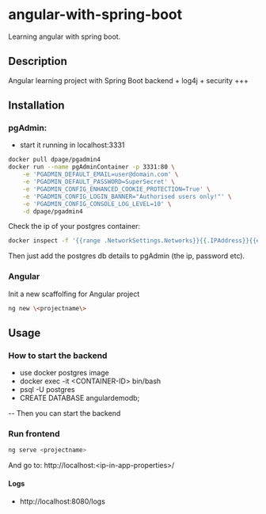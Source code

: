 # angular-with-spring-boot
Learning angular with spring boot.

## Description
Angular learning project with Spring Boot backend + log4j + security +++

## Installation

### pgAdmin:
- start it running in localhost:3331
```bash
docker pull dpage/pgadmin4
docker run --name pgAdminContainer -p 3331:80 \
    -e 'PGADMIN_DEFAULT_EMAIL=user@domain.com' \
    -e 'PGADMIN_DEFAULT_PASSWORD=SuperSecret' \
    -e 'PGADMIN_CONFIG_ENHANCED_COOKIE_PROTECTION=True' \
    -e 'PGADMIN_CONFIG_LOGIN_BANNER="Authorised users only!"' \
    -e 'PGADMIN_CONFIG_CONSOLE_LOG_LEVEL=10' \
    -d dpage/pgadmin4
```
Check the ip of your postgres container:
```bash
docker inspect -f '{{range .NetworkSettings.Networks}}{{.IPAddress}}{{end}}' <container-name>
```
Then just add the postgres db details to pgAdmin (the ip, password etc).


### Angular
Init a new scaffolfing for Angular project
```bash
ng new \<projectname\>
```

## Usage

### How to start the backend
- use docker postgres image
- docker exec -it \<CONTAINER-ID\> bin/bash
- psql -U postgres
- CREATE DATABASE angulardemodb;

-- Then you can start the backend

### Run frontend
```bash
ng serve <projectname>
```
And go to: http://localhost:\<ip-in-app-properties\>/


#### Logs
- http://localhost:8080/logs

